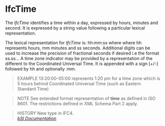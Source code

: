 IfcTime
=======
The _IfcTime_ identifies a time within a day, expressed by hours, minutes and
second. It is expressed by a string value following a particular lexical
representation.  
  
The lexical representation for _IfcTime_ is: hh:mm:ss where where hh
represents hours, mm minutes and ss seconds. Additional digits can be used to
increase the precision of fractional seconds if desired i.e the format
ss.ss... A time zone indicator may be provided by a representation of the
different to the Coordinated Universal Time. It is appended with a sign [+/-]
followed by hh and optionally :mm.  
  
> EXAMPLE  13:20:00-05:00 represents 1:20 pm for a time zone which is 5 hours
> behind Coordinated Universal Time (such as Eastern Standard Time)  
  
> NOTE  See extended format representation of **time** as defined in ISO
> 8601\. The restrictions defined in XML Schema Part 2 apply.  
  
> HISTORY  New type in IFC4.  
[ _bSI
Documentation_](https://standards.buildingsmart.org/IFC/DEV/IFC4_2/FINAL/HTML/schema/ifcdatetimeresource/lexical/ifctime.htm)


